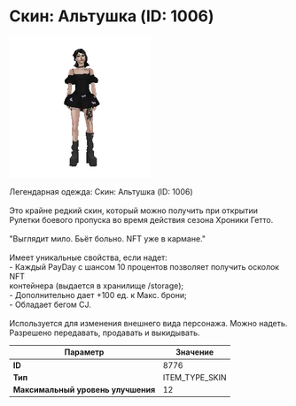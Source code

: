 # Скин: Альтушка (ID: 1006)

![Item Image](../img/8776.webp?raw=true)

Легендарная одежда: Скин: Альтушка (ID: 1006)<br><br>Это крайне редкий скин, который можно получить при открытии <br>Рулетки боевого пропуска во время действия сезона Хроники Гетто.<br><br>"Выглядит мило. Бьёт больно. NFT уже в кармане."<br><br>Имеет уникальные свойства, если надет:<br> - Каждый PayDay с шансом 10 процентов позволяет получить осколок NFT<br>   контейнера (выдается в хранилище /storage);<br> - Дополнительно дает +100 ед. к Макс. брони;<br> - Обладает бегом CJ.<br><br>Используется для изменения внешнего вида персонажа. Можно надеть.<br>Разрешено передавать, продавать и выкидывать.


| Параметр | Значение |
|----------|----------|
| **ID** | 8776 |
| **Тип** | ITEM_TYPE_SKIN |
| **Максимальный уровень улучшения** | 12 |

